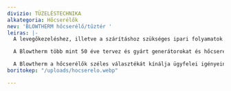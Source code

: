 ```yaml
---
divizio: TÜZELÉSTECHNIKA
alkategoria: Hőcserélők
nev: 'BLOWTHERM hőcserélő/tűztér '
leiras: |-
  A levegőkezeléshez, illetve a szárításhoz szükséges ipari folyamatok különböző rendszereket igényelnek, amelyekben levegőt használnak hőátadó közegként.

  A Blowtherm több mint 50 éve tervez és gyárt generátorokat és hőcserélőket ipari folyamatokhoz. Ezek a termékek megbízhatóak és tartósak, energiahatékonyak és alacsony karbantartási és üzemeltetési költségekkel járnak.

  A Blowtherm a hőcserélők széles választékát kínálja ügyfelei igényeinek kielégítésére, együttműködve a projekthez optimális megoldások keresésében.
boritokep: "/uploads/hocserelo.webp"

---
```

